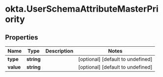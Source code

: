 # okta.UserSchemaAttributeMasterPriority

## Properties

Name | Type | Description | Notes
------------ | ------------- | ------------- | -------------
**type** | **string** |  | [optional] [default to undefined]
**value** | **string** |  | [optional] [default to undefined]

